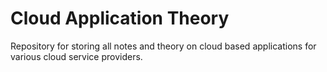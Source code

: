 # Cloud Application Theory

Repository for storing all notes and theory on cloud based applications for various cloud service providers.